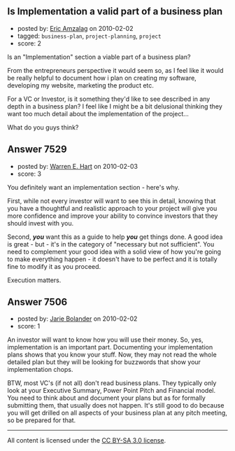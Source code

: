 ## Is Implementation a valid part of a business plan

- posted by: [Eric Amzalag](https://stackexchange.com/users/-1/2302-eric-amzalag) on 2010-02-02
- tagged: `business-plan`, `project-planning`, `project`
- score: 2

Is an "Implementation" section a viable part of a business plan?

From the entrepreneurs perspective it would seem so, as I feel like it would be really helpful to document how i plan on creating my software, developing my website, marketing the product etc.

For a VC or Investor, is it something they'd like to see described in any depth in a business plan? I feel like I might be a bit delusional thinking they want too much detail about the implementation of the project...

What do you guys think?


## Answer 7529

- posted by: [Warren E. Hart](https://stackexchange.com/users/-1/2058-warren-e-hart) on 2010-02-03
- score: 3

You definitely want an implementation section - here's why.

First, while not every investor will want to see this in detail, knowing that you have a thoughtful and realistic approach to your project will give you more confidence and improve your ability to convince investors that they should invest with you.

Second, ***you*** want this as a guide to help ***you*** get things done. A good idea is great - but - it's in the category of "necessary but not sufficient". You need to complement your good idea with a solid view of how you're going to make everything happen - it doesn't have to be perfect and it is totally fine to modify it as you proceed. 

Execution matters. 




## Answer 7506

- posted by: [Jarie Bolander](https://stackexchange.com/users/-1/585-jarie-bolander) on 2010-02-02
- score: 1

An investor will want to know how you will use their money. So, yes, implementation is an important part. Documenting your implementation plans shows that you know your stuff. Now, they may not read the whole detailed plan but they will be looking for buzzwords that show your implementation chops.

BTW, most VC's (if not all) don't read business plans. They typically only look at your Executive Summary, Power Point Pitch and Financial model. You need to think about and document your plans but as for formally submitting them, that usually does not happen. It's still good to do because you will get drilled on all aspects of your business plan at any pitch meeting, so be prepared for that.



---

All content is licensed under the [CC BY-SA 3.0 license](https://creativecommons.org/licenses/by-sa/3.0/).
